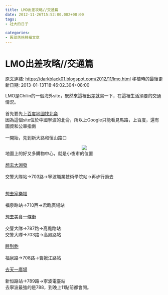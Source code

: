 ```yaml
---
title: LMO出差攻略//交通篇
date: 2012-11-26T15:52:00.002+08:00
tags: 
- 社大的日子

categories:
- 舊部落格移植文章
---
```


# LMO出差攻略//交通篇

原文連結: https://darkblack01.blogspot.com/2012/11/lmo.html
移植時的最後更新日期: 2013-01-13T18:46:02.304+08:00

LMO是Chilin的一個海外site，既然來這裡出差就寫一下，在這裡生活須要的交通情況。<br /><br />首先要先上<a href="http://j.map.baidu.com/Wj78g" target="_blank">百度地圖找北侖</a><br />因為這個site位於中國寧波的北侖，所以上Google只能看見馬路，上百度，還有圖資和公車指南<br /><br />一開始，先到新大路和恒山路口<br /><div class="separator" style="clear: both; text-align: center;"><a href="http://2.bp.blogspot.com/-2bgfOhHONFs/ULLnwVs6zkI/AAAAAAAAEZ0/hkDADD7UPgA/s1600/%E5%95%83%E5%83%85%E8%8F%AF%E8%8A%9E+(1).png" imageanchor="1" style="margin-left: 1em; margin-right: 1em;"><img border="0" src="http://2.bp.blogspot.com/-2bgfOhHONFs/ULLnwVs6zkI/AAAAAAAAEZ0/hkDADD7UPgA/s1600/%E5%95%83%E5%83%85%E8%8F%AF%E8%8A%9E+(1).png" /></a></div>地圖上的好又多購物中心，就是小夜市的位置<br /><br /><a href="http://j.map.baidu.com/ITN8g" target="_blank">想去大淵發</a><br /><br /><div class="MsoNormal">交警大隊站→703路→寧波職業技術學院站→再步行過去</div><br /><br /><a href="http://j.map.baidu.com/G0N8g" target="_blank">想去家樂福</a><br /><br /><div class="MsoNormal">福泉路站→710西→君臨廣場站</div><br /><a href="http://j.map.baidu.com/piO8g" target="_blank">想去美食一條街</a><br /><br /><div class="MsoNormal">交警大隊→787路→高鳳路站<br />交警大隊→703路→高鳳路站</div><br /><a href="http://j.map.baidu.com/2yO8g" target="_blank">睡到飽</a><br /><br /><div class="MsoNormal">福泉路→708路→曹娥江路站</div><br /><a href="http://map.baidu.com/?newmap=1&amp;l=18&amp;tn=B_NORMAL_MAP&amp;hb=B_SATELLITE_STREET&amp;c=13563339,3470913&amp;cc=&amp;i=0,1,1&amp;s=bt%26c%3D180%26sn%3D1%24%24fa0ceda43a12850117764312%24%2413563122.000000%2C3471066.000000%24%24%E5%BE%A1%E8%8B%91%E5%85%AC%E5%AF%93%E9%85%92%E5%BA%97%24%24%24%24%24%24%26en%3D1%24%24b291861e4009014dfb42b26e%24%2413532079.96%2C3466369.7%24%24%E5%A4%A9%E4%B8%80%E5%95%86%E5%8A%A1%E4%B8%AD%E5%BF%83%24%24%24%24%24%24%26sq%3D%E5%BE%A1%E8%8B%91%E5%85%AC%E5%AF%93%E9%85%92%E5%BA%97%26eq%3D%E5%A4%A9%E4%B8%80%E5%95%86%E5%8A%A1%E4%B8%AD%E5%BF%83%26rn%3D5%26reqtp%3D1%26sy%3D0&amp;sc=0&amp;tfc=1" target="_blank">去天一廣場</a><br /><br /><div class="MsoNormal">新恒路站→789路→寧波電臺站<br />去寧波最強的是788，到晚上11點前都會開。</div>
